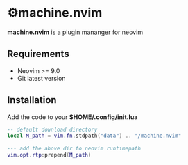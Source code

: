 # ⚙️machine.nvim

**machine.nvim** is a plugin mananger for neovim

## Requirements
- Neovim >= 9.0
- Git latest version

## Installation
Add the code to your **$HOME/.config/init.lua**  
```lua  
-- default download directory  
local M_path = vim.fn.stdpath("data") .. "/machine.nvim"  

--- add the above dir to neovim runtimepath
vim.opt.rtp:prepend(M_path)

```

